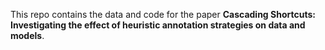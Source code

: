 This repo contains the data and code for the paper <b>Cascading Shortcuts: Investigating the effect of heuristic annotation strategies on data and models</b>.
